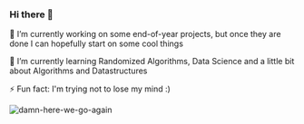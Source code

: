 ### Hi there 👋

 🔭 I’m currently working on some end-of-year projects, but once they are done I can hopefully start on some cool things
 
 🌱 I’m currently learning Randomized Algorithms, Data Science and a little bit about Algorithms and Datastructures
 
 ⚡ Fun fact: I'm trying not to lose my mind :)
 
![damn-here-we-go-again](https://user-images.githubusercontent.com/79802312/171207932-7cef04f1-ee42-43cd-8767-63ce055ab1f7.gif)

